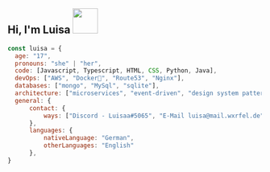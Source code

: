 <h2> Hi, I'm Luisa <img src="https://media.giphy.com/media/mGcNjsfWAjY5AEZNw6/giphy.gif" width="50"></h2>

```javascript
const luisa = {
  age: "17",
  pronouns: "she" | "her",
  code: [Javascript, Typescript, HTML, CSS, Python, Java],
  devOps: ["AWS", "Docker🐳", "Route53", "Nginx"],
  databases: ["mongo", "MySql", "sqlite"],
  architecture: ["microservices", "event-driven", "design system pattern"],
  general: {
      contact: {
          ways: ["Discord - Luisaa#5065", "E-Mail luisa@mail.wxrfel.de"],
      },
      languages: {
          nativeLanguage: "German",
          otherLanguages: "English"
      },  
}
```
